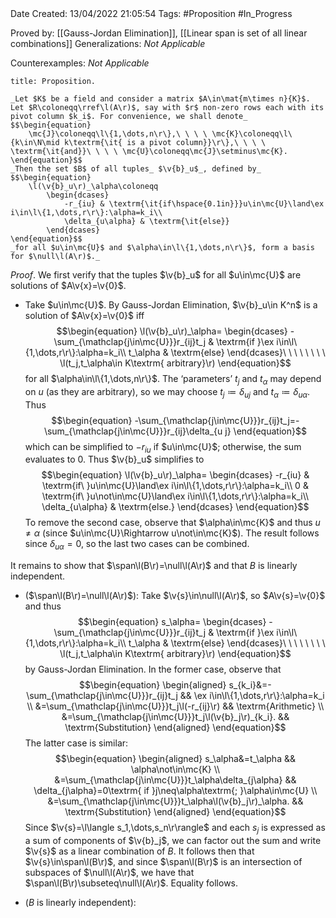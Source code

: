 <br />
<br />

Date Created: 13/04/2022 21:05:54
Tags: #Proposition #In_Progress

Proved by: [[Gauss-Jordan Elimination]], [[Linear span is set of all linear combinations]]
Generalizations: _Not Applicable_

Counterexamples: _Not Applicable_

``` ad-Proposition
title: Proposition.

_Let $K$ be a field and consider a matrix $A\in\mat{m\times n}{K}$. Let $R\coloneqq\rref\l(A\r)$, say with $r$ non-zero rows each with its pivot column $k_i$. For convenience, we shall denote_
$$\begin{equation}
    \mc{J}\coloneqq\l\{1,\dots,n\r\},\ \ \ \ \mc{K}\coloneqq\l\{k\in\N\mid k\textrm{\it{ is a pivot column}}\r\},\ \ \ \ \textrm{\it{and}}\ \ \ \ \mc{U}\coloneqq\mc{J}\setminus\mc{K}.
\end{equation}$$
_Then the set $B$ of all tuples_ $\v{b}_u$_, defined by_
$$\begin{equation}
    \l(\v{b}_u\r)_\alpha\coloneqq
        \begin{dcases}
            -r_{iu} & \textrm{\it{if\hspace{0.1in}}}u\in\mc{U}\land\ex i\in\l\{1,\dots,r\r\}:\alpha=k_i\\
            \delta_{u\alpha} & \textrm{\it{else}}
        \end{dcases}
\end{equation}$$
_for all $u\in\mc{U}$ and $\alpha\in\l\{1,\dots,n\r\}$, form a basis for $\null\l(A\r)$._

```

_Proof_. We first verify that the tuples $\v{b}_u$ for all $u\in\mc{U}$ are solutions of $A\v{x}=\v{0}$.
* Take $u\in\mc{U}$. By Gauss-Jordan Elimination, $\v{b}_u\in K^n$ is a solution of $A\v{x}=\v{0}$ iff
$$\begin{equation}
    \l(\v{b}_u\r)_\alpha=
        \begin{dcases}
            -\sum_{\mathclap{j\in\mc{U}}}r_{ij}t_j & \textrm{if }\ex i\in\l\{1,\dots,r\r\}:\alpha=k_i\\
            t_\alpha & \textrm{else}
        \end{dcases}\ \ \ \ \ \ \ \ \l(t_j,t_\alpha\in K\textrm{ arbitrary}\r)
\end{equation}$$
for all $\alpha\in\l\{1,\dots,n\r\}$. The $\textrm{`}$parameters$\textrm{'}$ $t_j$ and $t_\alpha$ may depend on $u$ (as they are arbitrary), so we may choose $t_j\coloneqq\delta_{u j}$ and $t_\alpha\coloneqq\delta_{u\alpha}$. Thus
$$\begin{equation}
    -\sum_{\mathclap{j\in\mc{U}}}r_{ij}t_j=-\sum_{\mathclap{j\in\mc{U}}}r_{ij}\delta_{u j}
\end{equation}$$
which can be simplified to $-r_{iu}$ if $u\in\mc{U}$; otherwise, the sum evaluates to $0$. Thus $\v{b}_u$ simplifies to
$$\begin{equation}
    \l(\v{b}_u\r)_\alpha=
        \begin{dcases}
            -r_{iu} & \textrm{if\ }u\in\mc{U}\land\ex i\in\l\{1,\dots,r\r\}:\alpha=k_i\\
            0 & \textrm{if\ }u\not\in\mc{U}\land\ex i\in\l\{1,\dots,r\r\}:\alpha=k_i\\
            \delta_{u\alpha} & \textrm{else.}
        \end{dcases}
\end{equation}$$
To remove the second case, observe that $\alpha\in\mc{K}$ and thus $u\neq\alpha$ (since $u\in\mc{U}\Rightarrow u\not\in\mc{K}$). The result follows since $\delta_{u\alpha}=0$, so the last two cases can be combined.

It remains to show that $\span\l(B\r)=\null\l(A\r)$ and that $B$ is linearly independent.
* ($\span\l(B\r)=\null\l(A\r)$): Take $\v{s}\in\null\l(A\r)$, so $A\v{s}=\v{0}$ and thus
$$\begin{equation}
    s_\alpha=
        \begin{dcases}
            -\sum_{\mathclap{j\in\mc{U}}}r_{ij}t_j & \textrm{if }\ex i\in\l\{1,\dots,r\r\}:\alpha=k_i\\
            t_\alpha & \textrm{else}
        \end{dcases}\ \ \ \ \ \ \ \ \l(t_j,t_\alpha\in K\textrm{ arbitrary}\r)
\end{equation}$$
by Gauss-Jordan Elimination. In the former case, observe that
$$\begin{equation}
    \begin{aligned}
        s_{k_i}&=-\sum_{\mathclap{j\in\mc{U}}}r_{ij}t_j && \ex i\in\l\{1,\dots,r\r\}:\alpha=k_i \\
        &=\sum_{\mathclap{j\in\mc{U}}}t_j\l(-r_{ij}\r) && \textrm{Arithmetic} \\
        &=\sum_{\mathclap{j\in\mc{U}}}t_j\l(\v{b}_j\r)_{k_i}. && \textrm{Substitution}
    \end{aligned}
\end{equation}$$
The latter case is similar:
$$\begin{equation}
    \begin{aligned}
        s_\alpha&=t_\alpha && \alpha\not\in\mc{K} \\
        &=\sum_{\mathclap{j\in\mc{U}}}t_\alpha\delta_{j\alpha} && \delta_{j\alpha}=0\textrm{ if }j\neq\alpha\textrm{; }\alpha\in\mc{U} \\
        &=\sum_{\mathclap{j\in\mc{U}}}t_\alpha\l(\v{b}_j\r)_\alpha. && \textrm{Substitution}
    \end{aligned}
\end{equation}$$
Since $\v{s}=\l\langle s_1,\dots,s_n\r\rangle$ and each $s_j$ is expressed as a sum of components of $\v{b}_j$, we can factor out the sum and write $\v{s}$ as a linear combination of $B$. It follows then that $\v{s}\in\span\l(B\r)$, and since $\span\l(B\r)$ is an intersection of subspaces of $\null\l(A\r)$, we have that $\span\l(B\r)\subseteq\null\l(A\r)$. Equality follows.

* ($B$ is linearly independent): 
